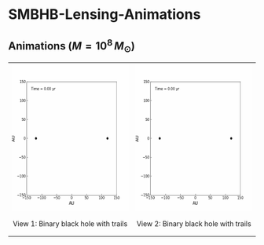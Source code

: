 # SMBHB-Lensing-Animations

## Animations ($M=10^8\,M_{\odot}$)

<table>
  <tr>
    <td align="center">
      <img src="./BH_binary_with_trails.gif" alt="Binary black-hole animation 1" width="400" height="300"/>
      <p>View 1: Binary black hole with trails</p>
    </td>
    <td align="center">
      <img src="./BH_binary_with_trails.gif" alt="Binary black-hole animation 2" width="400" height="300"/>
      <p>View 2: Binary black hole with trails</p>
    </td>
  </tr>
</table>
